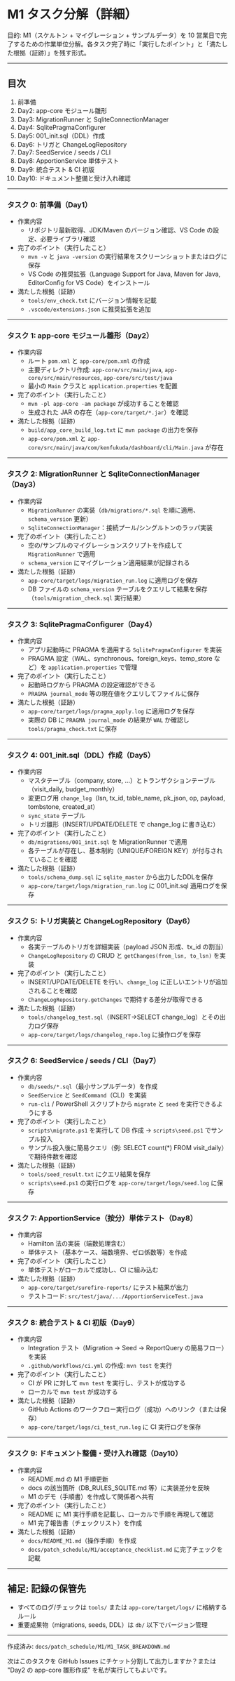 # M1 タスク分解（詳細）

目的: M1（スケルトン + マイグレーション + サンプルデータ）を 10 営業日で完了するための作業単位分解。各タスク完了時に「実行したポイント」と「満たした根拠（証跡）」を残す形式。

---

## 目次
1. 前準備
2. Day2: app-core モジュール雛形
3. Day3: MigrationRunner と SqliteConnectionManager
4. Day4: SqlitePragmaConfigurer
5. Day5: 001_init.sql（DDL）作成
6. Day6: トリガと ChangeLogRepository
7. Day7: SeedService / seeds / CLI
8. Day8: ApportionService 単体テスト
9. Day9: 統合テスト & CI 初版
10. Day10: ドキュメント整備と受け入れ確認

---

### タスク 0: 前準備（Day1）
- 作業内容
  - リポジトリ最新取得、JDK/Maven のバージョン確認、VS Code の設定、必要ライブラリ確認
- 完了のポイント（実行したこと）
  - `mvn -v` と `java -version` の実行結果をスクリーンショットまたはログに保存
  - VS Code の推奨拡張（Language Support for Java, Maven for Java, EditorConfig for VS Code）をインストール
- 満たした根拠（証跡）
  - `tools/env_check.txt` にバージョン情報を記載
  - `.vscode/extensions.json` に推奨拡張を追加

---

### タスク 1: app-core モジュール雛形（Day2）
- 作業内容
  - ルート `pom.xml` と `app-core/pom.xml` の作成
  - 主要ディレクトリ作成: `app-core/src/main/java`, `app-core/src/main/resources`, `app-core/src/test/java`
  - 最小の `Main` クラスと `application.properties` を配置
- 完了のポイント（実行したこと）
  - `mvn -pl app-core -am package` が成功することを確認
  - 生成された JAR の存在（`app-core/target/*.jar`）を確認
- 満たした根拠（証跡）
  - `build/app_core_build_log.txt` に `mvn package` の出力を保存
  - `app-core/pom.xml` と `app-core/src/main/java/com/kenfukuda/dashboard/cli/Main.java` が存在

---

### タスク 2: MigrationRunner と SqliteConnectionManager（Day3）
- 作業内容
  - `MigrationRunner` の実装（`db/migrations/*.sql` を順に適用、`schema_version` 更新）
  - `SqliteConnectionManager`：接続プール/シングルトンのラッパ実装
- 完了のポイント（実行したこと）
  - 空の/サンプルのマイグレーションスクリプトを作成して `MigrationRunner` で適用
  - `schema_version` にマイグレーション適用結果が記録される
- 満たした根拠（証跡）
  - `app-core/target/logs/migration_run.log` に適用ログを保存
  - DB ファイルの `schema_version` テーブルをクエリして結果を保存（`tools/migration_check.sql` 実行結果）

---

### タスク 3: SqlitePragmaConfigurer（Day4）
- 作業内容
  - アプリ起動時に PRAGMA を適用する `SqlitePragmaConfigurer` を実装
  - PRAGMA 設定（WAL、synchronous、foreign_keys、temp_store など）を `application.properties` で管理
- 完了のポイント（実行したこと）
  - 起動時ログから PRAGMA の設定確認ができる
  - `PRAGMA journal_mode` 等の現在値をクエリしてファイルに保存
- 満たした根拠（証跡）
  - `app-core/target/logs/pragma_apply.log` に適用ログを保存
  - 実際の DB に `PRAGMA journal_mode` の結果が `WAL` か確認し `tools/pragma_check.txt` に保存

---

### タスク 4: 001_init.sql（DDL）作成（Day5）
- 作業内容
  - マスタテーブル（company, store, ...）とトランザクションテーブル（visit_daily, budget_monthly）
  - 変更ログ用 `change_log`（lsn, tx_id, table_name, pk_json, op, payload, tombstone, created_at）
  - `sync_state` テーブル
  - トリガ雛形（INSERT/UPDATE/DELETE で change_log に書き込む）
- 完了のポイント（実行したこと）
  - `db/migrations/001_init.sql` を MigrationRunner で適用
  - 各テーブルが存在し、基本制約（UNIQUE/FOREIGN KEY）が付与されていることを確認
- 満たした根拠（証跡）
  - `tools/schema_dump.sql` に `sqlite_master` から出力したDDLを保存
  - `app-core/target/logs/migration_run.log` に 001_init.sql 適用ログを保存

---

### タスク 5: トリガ実装と ChangeLogRepository（Day6）
- 作業内容
  - 各実テーブルのトリガを詳細実装（payload JSON 形成、tx_id の割当）
  - `ChangeLogRepository` の CRUD と `getChanges(from_lsn, to_lsn)` を実装
- 完了のポイント（実行したこと）
  - INSERT/UPDATE/DELETE を行い、`change_log` に正しいエントリが追加されることを確認
  - `ChangeLogRepository.getChanges` で期待する差分が取得できる
- 満たした根拠（証跡）
  - `tools/changelog_test.sql`（INSERT→SELECT change_log）とその出力ログ保存
  - `app-core/target/logs/changelog_repo.log` に操作ログを保存

---

### タスク 6: SeedService / seeds / CLI（Day7）
- 作業内容
  - `db/seeds/*.sql`（最小サンプルデータ）を作成
  - `SeedService` と `SeedCommand`（CLI）を実装
  - `run-cli` / PowerShell スクリプトから `migrate` と `seed` を実行できるようにする
- 完了のポイント（実行したこと）
  - `scripts\migrate.ps1` を実行して DB 作成 → `scripts\seed.ps1` でサンプル投入
  - サンプル投入後に簡易クエリ（例: SELECT count(*) FROM visit_daily）で期待件数を確認
- 満たした根拠（証跡）
  - `tools/seed_result.txt` にクエリ結果を保存
  - `scripts\seed.ps1` の実行ログを `app-core/target/logs/seed.log` に保存

---

### タスク 7: ApportionService（按分）単体テスト（Day8）
- 作業内容
  - Hamilton 法の実装（端数処理含む）
  - 単体テスト（基本ケース、端数境界、ゼロ係数等）を作成
- 完了のポイント（実行したこと）
  - 単体テストがローカルで成功し、CI に組み込む
- 満たした根拠（証跡）
  - `app-core/target/surefire-reports/` にテスト結果が出力
  - テストコード: `src/test/java/.../ApportionServiceTest.java`

---

### タスク 8: 統合テスト & CI 初版（Day9）
- 作業内容
  - Integration テスト（Migration → Seed → ReportQuery の簡易フロー）を実装
  - `.github/workflows/ci.yml` の作成: `mvn test` を実行
- 完了のポイント（実行したこと）
  - CI が PR に対して `mvn test` を実行し、テストが成功する
  - ローカルで `mvn test` が成功する
- 満たした根拠（証跡）
  - GitHub Actions のワークフロー実行ログ（成功）へのリンク（または保存）
  - `app-core/target/logs/ci_test_run.log` に CI 実行ログを保存

---

### タスク 9: ドキュメント整備・受け入れ確認（Day10）
- 作業内容
  - README.md の M1 手順更新
  - docs の該当箇所（DB_RULES_SQLITE.md 等）に実装差分を反映
  - M1 のデモ（手順書）を作成して関係者へ共有
- 完了のポイント（実行したこと）
  - README に M1 実行手順を記載し、ローカルで手順を再現して確認
  - M1 完了報告書（チェックリスト）を作成
- 満たした根拠（証跡）
  - `docs/README_M1.md`（操作手順）を作成
  - `docs/patch_schedule/M1/acceptance_checklist.md` に完了チェックを記載

---

## 補足: 記録の保管先
- すべてのログ/チェックは `tools/` または `app-core/target/logs/` に格納するルール
- 重要成果物（migrations, seeds, DDL）は `db/` 以下でバージョン管理

---

作成済み: `docs/patch_schedule/M1/M1_TASK_BREAKDOWN.md`

次はこのタスクを GitHub Issues にチケット分割して出力しますか？または "Day2 の app-core 雛形作成" を私が実行してもよいです。